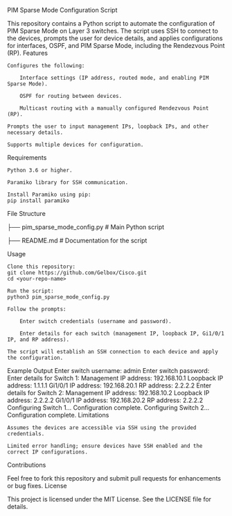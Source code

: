 PIM Sparse Mode Configuration Script

This repository contains a Python script to automate the configuration of PIM Sparse Mode on Layer 3 switches. The script uses SSH to connect to the devices, prompts the user for device details, and applies configurations for interfaces, OSPF, and PIM Sparse Mode, including the Rendezvous Point (RP).
Features

    Configures the following:

        Interface settings (IP address, routed mode, and enabling PIM Sparse Mode).

        OSPF for routing between devices.

        Multicast routing with a manually configured Rendezvous Point (RP).

    Prompts the user to input management IPs, loopback IPs, and other necessary details.

    Supports multiple devices for configuration.

Requirements

    Python 3.6 or higher.

    Paramiko library for SSH communication.

    Install Paramiko using pip:
    pip install paramiko

File Structure

├── pim_sparse_mode_config.py    # Main Python script

├── README.md                    # Documentation for the script

Usage

    Clone this repository:
    git clone https://github.com/Gelbox/Cisco.git
    cd <your-repo-name>

    Run the script:
    python3 pim_sparse_mode_config.py

    Follow the prompts:

        Enter switch credentials (username and password).

        Enter details for each switch (management IP, loopback IP, Gi1/0/1 IP, and RP address).

    The script will establish an SSH connection to each device and apply the configuration.

Example Output
Enter switch username: admin
Enter switch password:
Enter details for Switch 1:
  Management IP address: 192.168.10.1
  Loopback IP address: 1.1.1.1
  Gi1/0/1 IP address: 192.168.20.1
  RP address: 2.2.2.2
Enter details for Switch 2:
  Management IP address: 192.168.10.2
  Loopback IP address: 2.2.2.2
  Gi1/0/1 IP address: 192.168.20.2
  RP address: 2.2.2.2
Configuring Switch 1...
Configuration complete.
Configuring Switch 2...
Configuration complete.
Limitations

    Assumes the devices are accessible via SSH using the provided credentials.

    Limited error handling; ensure devices have SSH enabled and the correct IP configurations.

Contributions

Feel free to fork this repository and submit pull requests for enhancements or bug fixes.
License

This project is licensed under the MIT License. See the LICENSE file for details.




